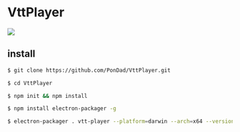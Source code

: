 # VttPlayer

![](https://github.com/PonDad/VttPlayer/blob/master/static/img/vtt-playr.gif)

## install

```bash
$ git clone https://github.com/PonDad/VttPlayer.git

$ cd VttPlayer

$ npm init && npm install

$ npm install electron-packager -g

$ electron-packager . vtt-player --platform=darwin --arch=x64 --version=1.7.5 --icon=static/img/icon.icns
```
